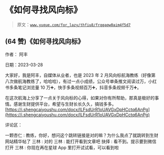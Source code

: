 # 《如何寻找风向标》

> 原文：[`www.yuque.com/for_lazy/thfiu8/frqqaqw0aim4f5d7`](https://www.yuque.com/for_lazy/thfiu8/frqqaqw0aim4f5d7)



## (64 赞)《如何寻找风向标》 

作者： 阿丰 

日期：2023-03-28 

大家好，我是阿丰，自媒体从业者，也是 2023 年 2 月风向标航海教练（好像第八次做航海教练了，哈哈哈），有过一点小成绩，公众号单条推文阅读过万，小红书多条笔记浏览量 10 万➕，快手多条视频百万➕，抖音多条视频千万➕。 

在这次航海上分享了一点关于风向标的心得，如果对你有所帮助，那真是极好的事情。感谢生财提供平台，希望与生财长长久久，搞钱多多。[https://i.shengcaiyoushu.com/docx/ILFsdUrR1oUAVGxDpHCctq6AnPg](https://i.shengcaiyoushu.com/docx/ILFsdUrR1oUAVGxDpHCctq6AnPg) 

评论区： 

一颗杏仁 : 教练，你好，想问这个跳转链接是对的嘛？为什么我点了就跳转到生财网站精华帖了 三林 : 对的 三林 : 能打开看到文章吧 抉择 : 看不到。提示要到微信打开 三林 : 你现在再在星球 App 里打开试试看，可以看到啦
